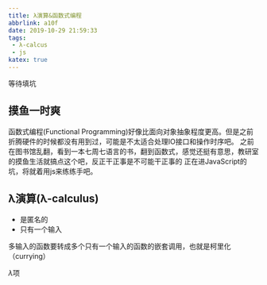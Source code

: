```yaml
---
title: λ演算&函数式编程
abbrlink: a10f
date: 2019-10-29 21:59:33
tags:
 - λ-calcus
 - js
katex: true
---
```

等待填坑
<!-- more -->
## 摸鱼一时爽

函数式编程(Functional Programming)好像比面向对象抽象程度更高。但是之前折腾硬件的时候都没有用到过，可能是不太适合处理IO接口和操作时序吧。
之前在图书馆乱翻，看到一本七周七语言的书，翻到函数式，感觉还挺有意思，教研室的摸鱼生活就搞点这个吧，反正干正事是不可能干正事的
正在进JavaScript的坑，将就着用js来练练手吧。

## λ演算(λ-calculus)

- 是匿名的
- 只有一个输入

多输入的函数要转成多个只有一个输入的函数的嵌套调用，也就是柯里化（currying）

$\lambda$项

